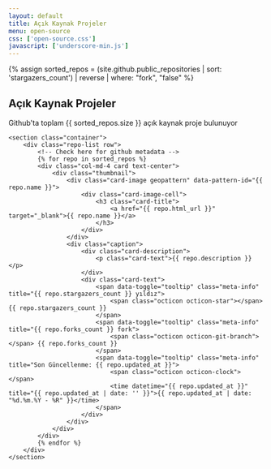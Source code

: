 ```yaml
---
layout: default
title: Açık Kaynak Projeler
menu: open-source
css: ['open-source.css']
javascript: ['underscore-min.js']
---
```


{% assign sorted_repos = (site.github.public_repositories | sort: 'stargazers_count') | reverse | where: "fork", "false" %}
<div id="container-open-source">
    <section class="jumbotron geopattern" data-pattern-id="{{ page.title }}">
        <div class="container">
            <div id="jumbotron-meta-info">
                <h1>Açık Kaynak Projeler</h1>
                <span class="meta-info">
                    Github'ta toplam <span class="repo-count badge">{{ sorted_repos.size }}</span> açık kaynak proje bulunuyor
                </span>
            </div>
        </div>
    </section>

    <section class="container">
        <div class="repo-list row">
            <!-- Check here for github metadata -->
            {% for repo in sorted_repos %}
            <div class="col-md-4 card text-center">
                <div class="thumbnail">
                    <div class="card-image geopattern" data-pattern-id="{{ repo.name }}">
                        <div class="card-image-cell">
                            <h3 class="card-title">
                                <a href="{{ repo.html_url }}" target="_blank">{{ repo.name }}</a>
                            </h3>
                        </div>
                    </div>
                    <div class="caption">
                        <div class="card-description">
                            <p class="card-text">{{ repo.description }}</p>
                        </div>
                        <div class="card-text">
                            <span data-toggle="tooltip" class="meta-info" title="{{ repo.stargazers_count }} yıldız">
                                <span class="octicon octicon-star"></span> {{ repo.stargazers_count }}
                            </span>
                            <span data-toggle="tooltip" class="meta-info" title="{{ repo.forks_count }} fork">
                                <span class="octicon octicon-git-branch"></span> {{ repo.forks_count }}
                            </span>
                            <span data-toggle="tooltip" class="meta-info" title="Son Güncellenme: {{ repo.updated_at }}">
                                <span class="octicon octicon-clock"></span>
                                <time datetime="{{ repo.updated_at }}" title="{{ repo.updated_at | date: '' }}">{{ repo.updated_at | date: "%d.%m.%Y - %R" }}</time>
                            </span>
                        </div>
                    </div>
                </div>
            </div>
            {% endfor %}
        </div>
    </section>

</div>
<script>
    $(document).ready(function(){

        // Enable bootstrap tooltip
        $("body").tooltip({ selector: '[data-toggle=tooltip]' });

        $('.geopattern').each(function(){
            $(this).geopattern($(this).data('pattern-id'));
        });

    });
</script>